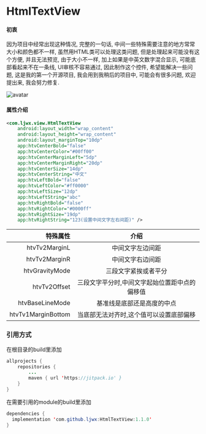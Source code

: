 # HtmlTextView
#### 初衷
因为项目中经常出现这种情况, 完整的一句话, 中间一些特殊需要注意的地方常常大小和颜色都不一样, 虽然用HTML类可以处理这类问题, 但是处理起来可能没有这个方便, 并且无法预览, 由于大小不一样, 加上如果是中英文数字混合显示, 可能底部看起来不在一条线, UI审核不容易通过, 因此制作这个控件, 希望能解决一些问题, 这是我的第一个开源项目, 我会用到我稍后的项目中, 可能会有很多问题, 欢迎提出来, 我会努力修复.

![avatar](https://github.com/ljwx/Image/blob/master/htmltextview.png)
#### 属性介绍
```xml
<com.ljwx.view.HtmlTextView
	android:layout_width="wrap_content"
	android:layout_height="wrap_content"
	android:layout_marginTop="10dp"
	app:htvCenterBold="false"
	app:htvCenterColor="#00ff00"
	app:htvCenterMarginLeft="5dp"
	app:htvCenterMarginRight="20dp"
	app:htvCenterSize="14dp"
	app:htvCenterString="中文"
	app:htvLeftBold="false"
	app:htvLeftColor="#ff0000"
	app:htvLeftSize="12dp"
	app:htvLeftString="abc"
	app:htvRightBold="false"
	app:htvRightColor="#0000ff"
	app:htvRightSize="19dp"
	app:htvRightString="123(设置中间文字左右间距)" />
```
|   特殊属性  | 介绍 |
| --------:| :--: |
| htvTv2MarginL  | 中间文字左边间距 |
| htvTv2MarginR  | 中间文字右边间距 |
| htvGravityMode | 三段文字紧挨或者平分 |
| htvTv2Offset   | 三段文字平分时,中间文字起始位置距中点的偏移值 |
| htvBaseLineMode| 基准线是底部还是高度的中点 |
| htvTv1MarginBottom| 当底部无法对齐时,这个值可以设置底部偏移 |
### 引用方式
在根目录的build里添加
```java
allprojects {
	repositories {
		...
		maven { url 'https://jitpack.io' }
	}
}
  ```
  在需要引用的module的build里添加
  ```java
 dependencies {
	implementation 'com.github.ljwx:HtmlTextView:1.1.0'
}
  ```
